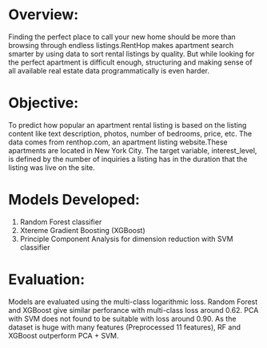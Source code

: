 Overview:
=========
Finding the perfect place to call your new home should be more than browsing through endless listings.RentHop makes apartment 
search smarter by using data to sort rental listings by quality. But while looking for the perfect apartment is difficult 
enough, structuring and making sense of all available real estate data programmatically is even harder. 

Objective:
==========
To predict how popular an apartment rental listing is based on the listing content like text description, photos, 
number of bedrooms, price, etc. The data comes from renthop.com, an apartment listing website.These apartments are located 
in New York City. The target variable, interest_level, is defined by the number of inquiries a listing has in the duration 
that the listing was live on the site.

Models Developed:
=================
1. Random Forest classifier
2. Xtereme Gradient Boosting (XGBoost)
3. Principle Component Analysis for dimension reduction with SVM classifier

Evaluation:
==========
Models are evaluated using the multi-class logarithmic loss. Random Forest and XGBoost give similar perforance with multi-class 
loss around 0.62.  PCA with SVM does not found to be suitable with loss around 0.90. As the dataset is huge with many features 
(Preprocessed 11 features), RF and XGBoost outperform PCA + SVM.

